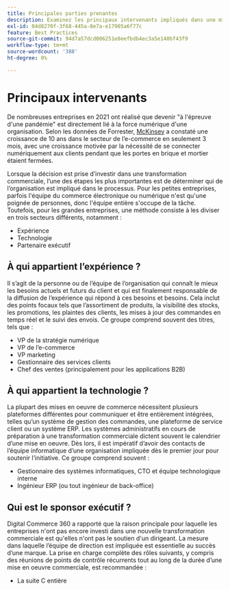 ```yaml
---
title: Principales parties prenantes
description: Examinez les principaux intervenants impliqués dans une mise en oeuvre d’Adobe Commerce et qui possède différents aspects du projet.
exl-id: 04d8270f-3f68-445a-8e7a-e17905a6f77c
feature: Best Practices
source-git-commit: 94d7a57dcd006251e8eefbdb4ec3a5e140bf43f9
workflow-type: tm+mt
source-wordcount: '388'
ht-degree: 0%

---
```


# Principaux intervenants

De nombreuses entreprises en 2021 ont réalisé que devenir &quot;à l&#39;épreuve d&#39;une pandémie&quot; est directement lié à la force numérique d&#39;une organisation. Selon les données de Forrester, [McKinsey](https://www.mckinsey.com/business-functions/strategy-and-corporate-finance/our-insights/five-fifty-the-quickening) a constaté une croissance de 10 ans dans le secteur de l’e-commerce en seulement 3 mois, avec une croissance motivée par la nécessité de se connecter numériquement aux clients pendant que les portes en brique et mortier étaient fermées.

Lorsque la décision est prise d’investir dans une transformation commerciale, l’une des étapes les plus importantes est de déterminer qui de l’organisation est impliqué dans le processus. Pour les petites entreprises, parfois l&#39;équipe du commerce électronique ou numérique n&#39;est qu&#39;une poignée de personnes, donc l&#39;équipe entière s&#39;occupe de la tâche. Toutefois, pour les grandes entreprises, une méthode consiste à les diviser en trois secteurs différents, notamment :

- Expérience
- Technologie
- Partenaire exécutif

## À qui appartient l’expérience ?

Il s’agit de la personne ou de l’équipe de l’organisation qui connaît le mieux les besoins actuels et futurs du client et qui est finalement responsable de la diffusion de l’expérience qui répond à ces besoins et besoins. Cela inclut des points focaux tels que l’assortiment de produits, la visibilité des stocks, les promotions, les plaintes des clients, les mises à jour des commandes en temps réel et le suivi des envois. Ce groupe comprend souvent des titres, tels que :

- VP de la stratégie numérique
- VP de l’e-commerce
- VP marketing
- Gestionnaire des services clients
- Chef des ventes (principalement pour les applications B2B)

## À qui appartient la technologie ?

La plupart des mises en oeuvre de commerce nécessitent plusieurs plateformes différentes pour communiquer et être entièrement intégrées, telles qu’un système de gestion des commandes, une plateforme de service client ou un système ERP. Les systèmes administratifs en cours de préparation à une transformation commerciale dictent souvent le calendrier d’une mise en oeuvre. Dès lors, il est impératif d’avoir des contacts de l’équipe informatique d’une organisation impliquée dès le premier jour pour soutenir l’initiative. Ce groupe comprend souvent :

- Gestionnaire des systèmes informatiques, CTO et équipe technologique interne
- Ingénieur ERP (ou tout ingénieur de back-office)

## Qui est le sponsor exécutif ?

Digital Commerce 360 a rapporté que la raison principale pour laquelle les entreprises n&#39;ont pas encore investi dans une nouvelle transformation commerciale est qu&#39;elles n&#39;ont pas le soutien d&#39;un dirigeant. La mesure dans laquelle l’équipe de direction est impliquée est essentielle au succès d’une marque. La prise en charge complète des rôles suivants, y compris des réunions de points de contrôle récurrents tout au long de la durée d’une mise en oeuvre commerciale, est recommandée :

- La suite C entière
